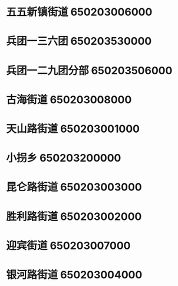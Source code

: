 # 五五新镇街道 650203006000
# 兵团一三六团 650203530000
# 兵团一二九团分部 650203506000
# 古海街道 650203008000
# 天山路街道 650203001000
# 小拐乡 650203200000
# 昆仑路街道 650203003000
# 胜利路街道 650203002000
# 迎宾街道 650203007000
# 银河路街道 650203004000
